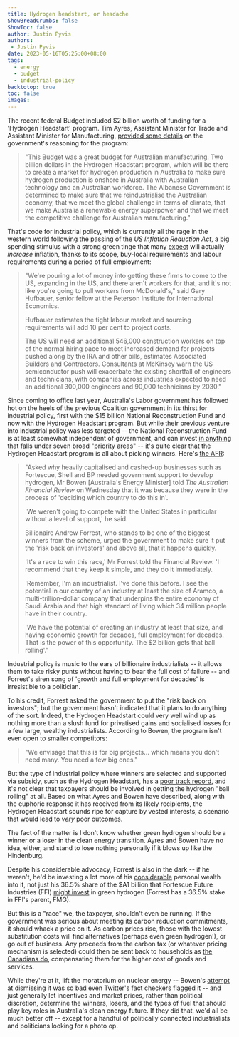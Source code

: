 ```yaml
---
title: Hydrogen headstart, or headache
ShowBreadCrumbs: false
ShowToc: false
author: Justin Pyvis
authors: 
 - Justin Pyvis
date: 2023-05-16T05:25:00+08:00
tags:
  - energy
  - budget
  - industrial-policy
backtotop: true
toc: false
images:
---
```

The recent federal Budget included $2 billion worth of funding for a 'Hydrogen Headstart' program. Tim Ayres, Assistant Minister for Trade and Assistant Minister for Manufacturing, [provided some details](https://www.minister.industry.gov.au/ministers/ayres/transcripts/doorstop-interview-hysata-facility-port-kembla) on the government's reasoning for the program:

> "This Budget was a great budget for Australian manufacturing. Two billion dollars in the Hydrogen Headstart program, which will be there to create a market for hydrogen production in Australia to make sure hydrogen production is onshore in Australia with Australian technology and an Australian workforce. The Albanese Government is determined to make sure that we reindustrialise the Australian economy, that we meet the global challenge in terms of climate, that we make Australia a renewable energy superpower and that we meet the competitive challenge for Australian manufacturing."

That's code for industrial policy, which is currently all the rage in the western world following the passing of the *US Inflation Reduction Act*, a big spending stimulus with a strong green tinge that many [expect](https://www.ft.com/content/3f8cdb59-587b-4809-80a9-1f950d0f5bce) will actually *increase* inflation, thanks to its scope, buy-local requirements and labour requirements during a period of full employment:

> "We're pouring a lot of money into getting these firms to come to the US, expanding in the US, and there aren't workers for that, and it's not like you're going to pull workers from McDonald's," said Gary Hufbauer, senior fellow at the Peterson Institute for International Economics.
> 
> Hufbauer estimates the tight labour market and sourcing requirements will add 10 per cent to project costs.
> 
> The US will need an additional 546,000 construction workers on top of the normal hiring pace to meet increased demand for projects pushed along by the IRA and other bills, estimates Associated Builders and Contractors. Consultants at McKinsey warn the US semiconductor push will exacerbate the existing shortfall of engineers and technicians, with companies across industries expected to need an additional 300,000 engineers and 90,000 technicians by 2030."

Since coming to office last year, Australia's Labor government has followed hot on the heels of the previous Coalition government in its thirst for industrial policy, first with the $15 billion National Reconstruction Fund and now with the Hydrogen Headstart program. But while their previous venture into industrial policy was less targeted -- the National Reconstruction Fund is at least somewhat independent of government, and can invest [in anything](https://www.industry.gov.au/news/national-reconstruction-fund-diversifying-and-transforming-australias-industry-and-economy) that falls under seven broad "priority areas" -- it's quite clear that the Hydrogen Headstart program is all about picking winners. Here's [the AFR](https://www.afr.com/politics/federal/bowen-rules-out-blue-hydrogen-from-2b-production-payment-plan-20230510-p5d7aq):

> "Asked why heavily capitalised and cashed-up businesses such as Fortescue, Shell and BP needed government support to develop hydrogen, Mr Bowen [Australia's Energy Minister] told *The Australian Financial Review* on Wednesday that it was because they were in the process of 'deciding which country to do this in'.
> 
> 'We weren't going to compete with the United States in particular without a level of support,' he said.
> 
> Billionaire Andrew Forrest, who stands to be one of the biggest winners from the scheme, urged the government to make sure it put the 'risk back on investors' and above all, that it happens quickly.
> 
> 'It's a race to win this race,' Mr Forrest told the Financial Review. 'I recommend that they keep it simple, and they do it immediately.
> 
> 'Remember, I'm an industrialist. I've done this before. I see the potential in our country of an industry at least the size of Aramco, a multi-trillion-dollar company that underpins the entire economy of Saudi Arabia and that high standard of living which 34 million people have in their country.
> 
> 'We have the potential of creating an industry at least that size, and having economic growth for decades, full employment for decades. That is the power of this opportunity. The $2 billion gets that ball rolling'."

Industrial policy is music to the ears of billionaire industrialists -- it allows them to take risky punts without having to bear the full cost of failure -- and Forrest's siren song of 'growth and full employment for decades' is irresistible to a politician. 

To his credit, Forrest asked the government to put the "risk back on investors"; but the government hasn't indicated that it plans to do anything of the sort. Indeed, the Hydrogen Headstart could very well wind up as nothing more than a slush fund for privatised gains and socialised losses for a few large, wealthy industrialists. According to Bowen, the program isn't even open to smaller competitors:

> "We envisage that this is for big projects... which means you don't need many. You need a few big ones."

But the type of industrial policy where winners are selected and supported via subsidy, such as the Hydrogen Headstart, has a [poor track record](https://www.piie.com/research/piie-charts/us-industrial-policy-has-worked-best-when-used-fund-research-and-development), and it's not clear that taxpayers should be involved in getting the hydrogen "ball rolling" at all. Based on what Ayres and Bowen have described, along with the euphoric response it has received from its likely recipients, the Hydrogen Headstart sounds ripe for capture by vested interests, a scenario that would lead to *very* poor outcomes. 

The fact of the matter is I don't know whether green hydrogen should be a winner or a loser in the clean energy transition. Ayres and Bowen have no idea, either, and stand to lose nothing personally if it blows up like the Hindenburg. 

Despite his considerable advocacy, Forrest is also in the dark -- if he weren't, he'd be investing a lot more of his [considerable](https://www.bloomberg.com/billionaires/profiles/andrew-j-forrest/) personal wealth into it, not just his 36.5% share of the $A1 billion that Fortescue Future Industries (FFI) [might invest](https://www.hydrogeninsight.com/production/andrew-forrest-s-fortescue-future-industries-primed-to-spend-1bn-on-green-hydrogen-projects/2-1-1404709) in green hydrogen (Forrest has a 36.5% stake in FFI's parent, FMG).

But this is a "race" we, the taxpayer, shouldn't even be running. If the government was serious about meeting its carbon reduction commitments, it should whack a price on it. As carbon prices rise, those with the lowest substitution costs will find alternatives (perhaps even green hydrogen!), or go out of business. Any proceeds from the carbon tax (or whatever pricing mechanism is selected) could then be sent back to households as [the Canadians do](https://www.canada.ca/en/revenue-agency/services/child-family-benefits/cai-payment.html), compensating them for the higher cost of goods and services. 

While they're at it, lift the moratorium on nuclear energy -- Bowen's [attempt](https://twitter.com/Bowenchris/status/1657194732404248577) at dismissing it was so bad even Twitter's fact checkers flagged it -- and just generally let incentives and market prices, rather than political discretion, determine the winners, losers, and the types of fuel that should play key roles in Australia's clean energy future. If they did that, we'd all be much better off -- except for a handful of politically connected industrialists and politicians looking for a photo op.